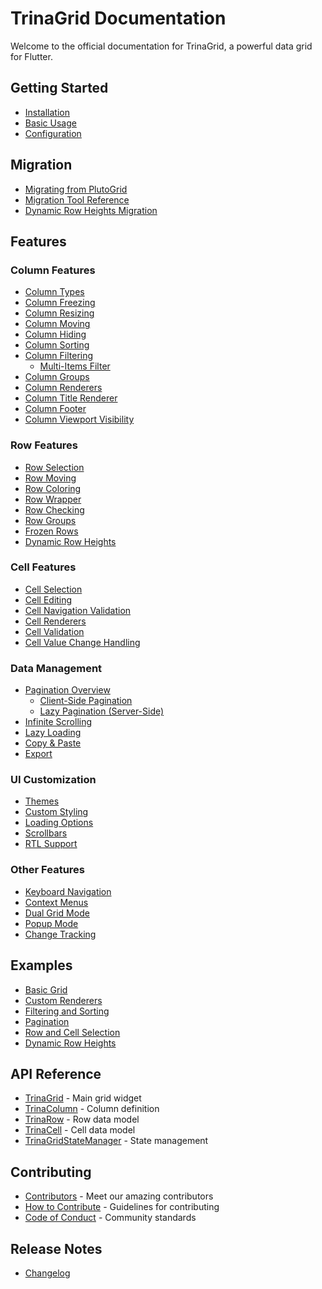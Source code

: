 # TrinaGrid Documentation

Welcome to the official documentation for TrinaGrid, a powerful data grid for Flutter.

## Getting Started

- [Installation](getting-started/installation.md)
- [Basic Usage](getting-started/basic-usage.md)
- [Configuration](getting-started/configuration.md)

## Migration

- [Migrating from PlutoGrid](migration/pluto-to-trina.md)
- [Migration Tool Reference](migration/migration-tool.md)
- [Dynamic Row Heights Migration](migration/dynamic-row-heights-migration.md)

## Features

### Column Features

- [Column Types](features/column-types.md)
- [Column Freezing](features/column-freezing.md)
- [Column Resizing](features/column-resizing.md)
- [Column Moving](features/column-moving.md)
- [Column Hiding](features/column-hiding.md)
- [Column Sorting](features/column-sorting.md)
- [Column Filtering](features/column-filtering.md)
  - [Multi-Items Filter](features/column-filtering.md#multi-items-filter-multi-linecomma-separated)
- [Column Groups](features/column-groups.md)
- [Column Renderers](features/column-renderer.md)
- [Column Title Renderer](features/column-title-renderer.md)
- [Column Footer](features/column-footer.md)
- [Column Viewport Visibility](features/column-visibility.md)

### Row Features

- [Row Selection](features/row-selection.md)
- [Row Moving](features/row-moving.md)
- [Row Coloring](features/row-color.md)
- [Row Wrapper](features/row-wrapper.md)
- [Row Checking](features/row-checking.md)
- [Row Groups](features/row-groups.md)
- [Frozen Rows](features/frozen-rows.md)
- [Dynamic Row Heights](features/dynamic-row-heights.md)

### Cell Features

- [Cell Selection](features/cell-selection.md)
- [Cell Editing](features/cell-editing.md)
- [Cell Navigation Validation](features/cell-navigation-validation.md)
- [Cell Renderers](features/cell-renderer.md)
- [Cell Validation](features/cell-validation.md)
- [Cell Value Change Handling](features/cell_value_change_handling.md)

### Data Management

- [Pagination Overview](features/pagination.md)
  - [Client-Side Pagination](features/pagination-client.md)
  - [Lazy Pagination (Server-Side)](features/lazy-pagination.md)
- [Infinite Scrolling](features/infinite-scrolling.md)
- [Lazy Loading](features/lazy-loading.md)
- [Copy & Paste](features/copy-paste.md)
- [Export](features/export.md)

### UI Customization

- [Themes](features/themes.md)
- [Custom Styling](features/custom-styling.md)
- [Loading Options](features/loading-options.md)
- [Scrollbars](features/scrollbars.md)
- [RTL Support](features/rtl-support.md)

### Other Features

- [Keyboard Navigation](features/keyboard-navigation.md)
- [Context Menus](features/context-menus.md)
- [Dual Grid Mode](features/dual-grid-mode.md)
- [Popup Mode](features/popup-mode.md)
- [Change Tracking](features/change-tracking.md)

## Examples

- [Basic Grid](examples/basic-grid.md)
- [Custom Renderers](examples/custom-renderers.md)
- [Filtering and Sorting](examples/filtering-sorting.md)
- [Pagination](examples/pagination.md)
- [Row and Cell Selection](examples/selection.md)
- [Dynamic Row Heights](examples/dynamic-row-heights.md)

## API Reference

- [TrinaGrid](api/trina-grid.md) - Main grid widget
- [TrinaColumn](api/trina-column.md) - Column definition
- [TrinaRow](api/trina-row.md) - Row data model
- [TrinaCell](api/trina-cell.md) - Cell data model
- [TrinaGridStateManager](api/trina-grid-state-manager.md) - State management

## Contributing

- [Contributors](contributing/contributors.md) - Meet our amazing contributors
- [How to Contribute](contributing/how-to-contribute.md) - Guidelines for contributing
- [Code of Conduct](contributing/code-of-conduct.md) - Community standards

## Release Notes

- [Changelog](changelog.md)
